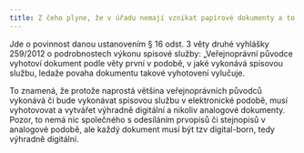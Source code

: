 ```yaml
---
title: Z čeho plyne, že v úřadu nemají vznikat papírové dokumenty a to včetně dokumentů pro vnitřní digitalizaci?
---
```


Jde o povinnost danou ustanovením § 16 odst. 3  věty druhé vyhlášky 259/2012 o podrobnostech výkonu spisové služby: „Veřejnoprávní původce vyhotoví dokument podle věty první v podobě, v jaké vykonává spisovou službu, ledaže povaha dokumentu takové vyhotovení vylučuje.

To znamená, že protože naprostá většina veřejnoprávních původců vykonává či bude vykonávat spisovou službu v elektronické podobě, musí vyhotovovat a vytvářet výhradně digitální a nikoliv analogové dokumenty. Pozor, to nemá nic společného s odesíláním prvopisů či stejnopisů v analogové podobě, ale každý dokument musí být tzv digital-born, tedy výhradně digitální.
